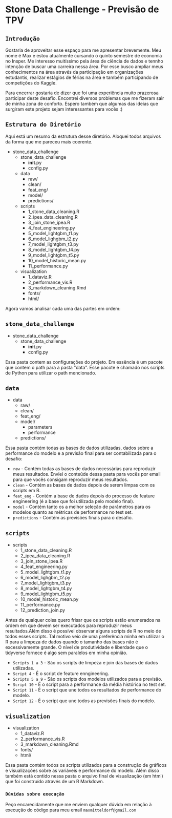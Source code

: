 # Stone Data Challenge - Previsão de TPV

## `Introdução`

Gostaria de aproveitar esse espaço para me apresentar brevemente. Meu nome é Max e estou atualmente cursando o quinto semestre de economia no Insper. Me interesso muitíssimo pela área de ciência de dados e tennho intenção de buscar uma carreira nessa área. Por esse busco ampliar meus conhecimentos na área através da participação em organizações estudantis, realizar estágios de férias na área e também participando de competições do Kaggle.

Para encerrar gostaria de dizer que foi uma experiência muito prazerosa participar deste desafio. Encontrei diversos problemas que me fizeram sair de minha zona de conforto. Espero também que algumas das ideias que surgiram este projeto sejam interessantes para vocês :)

## `Estrutura do Diretório`

Aqui está um resumo da estrutura desse diretório. Aloquei todos arquivos da forma que me pareceu mais coerente.

* stone_data_challenge
  * stone_data_challenge
    * __init__.py
    * config.py
  * data
    * raw/
    * clean/
    * feat_eng/
    * model/
    * predictions/
  * scripts
    * 1_stone_data_cleaning.R
    * 2_ipea_data_cleaning.R
    * 3_join_stone_ipea.R
    * 4_feat_engineering.py
    * 5_model_lightgbm_t1.py
    * 6_model_lighgbm_t2.py
    * 7_model_lightgbm_t3.py
    * 8_model_lightgbm_t4.py
    * 9_model_lightgbm_t5.py
    * 10_model_historic_mean.py
    * 11_performance.py
  * visualization
    * 1_dataviz.R
    * 2_performance_vis.R
    * 3_markdown_cleaning.Rmd
    * fonts/
    * html/

Agora vamos analisar cada uma das partes em ordem:

## `stone_data_challenge`
* stone_data_challenge
  * stone_data_challenge
    * __init__.py
    * config.py

Essa pasta contem as configurações do projeto. Em essência é um pacote que contem o path para a pasta "data". Esse pacote é chamado nos scripts de Python para utilizar o path mencionado.

## `data`
* data
  * raw/
  * clean/
  * feat_eng/
  * model/
    * parameters
    * performance
  * predictions/
  
Essa pasta contém todas as bases de dados utilizadas, dados sobre a performance do modelo e a previsão final para ser contabilizada para o desafio:

* `raw` - Contém todas as bases de dados necessárias para reproduzir meus resultados. Enviei o conteúde dessa pasta para vocês por email para que vocês consigam reproduzir meus resultados.
* `clean` - Contém as bases de dados depois de serem limpas com os scripts em R.
* `feat_eng` - Contém a base de dados depois do processo de feature engineering (é a base que foi utilizada pelo modelo final). 
* `model` - Contém tanto os a melhor seleção de parâmetros para os modelos quanto as métricas de performance no test set.
* `predictions` - Contém as previsões finais para o desafio.

## `scripts`
* scripts
  * 1_stone_data_cleaning.R
  * 2_ipea_data_cleaning.R
  * 3_join_stone_ipea.R
  * 4_feat_engineering.py
  * 5_model_lightgbm_t1.py
  * 6_model_lighgbm_t2.py
  * 7_model_lightgbm_t3.py
  * 8_model_lightgbm_t4.py
  * 9_model_lightgbm_t5.py
  * 10_model_historic_mean.py
  * 11_performance.py
  * 12_prediction_join.py

Antes de qualquer coisa quero frisar que os scripts estão enumerados na ordem em que devem ser executados para reproduzir meus resultados.Além disso é possível observar alguns scripts de R no meio de todos esses scripts. Tal motivo veio de uma preferência minha em utilizar o R para a limpeza de dados quando o tamanho das bases não é excessivamente grande. O nível de produtividade e liberdade que o tidyverse fornece é algo sem paralelos em minha opinião.

* `Scripts 1 a 3` - São os scripts de limpeza e join das bases de dados utilizadas.
* `Script 4` - É o script de feature enngineering.
* `Scripts 5 a 9` - São os scripts dos modelos utilizados para a previsão.
* `Script 10` - É o script para a performance da média histórica no test set.
* `Script 11` - É o script que une todos os resultados de performance do modelo.
* `Script 12` - É o script que une todos as previsões finais do modelo.

## `visualization`
* visualization
  * 1_dataviz.R
  * 2_performance_vis.R
  * 3_markdown_cleaning.Rmd
  * fonts/
  * html/

Essa pasta contém todos os scripts utilizados para a construção de gráficos e visualizações sobre as variáveis e performance do modelo. Além disso também está contido nessa pasta o arquivo final de visualização (em html) que foi construído através de um R Markdown.

### `Dúvidas sobre execução`
Peço encarecidamente que me enviem qualquer dúvida em relação à execução do código para meu email `maxmitteldorf@gmail.com`
